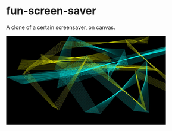 # fun-screen-saver
A clone of a certain screensaver, on canvas.

![Animated gif of the fun screensaver](https://raw.githubusercontent.com/kenprice/fun-screen-saver/master/demo.gif)
